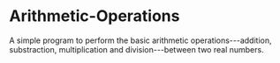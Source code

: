 # Arithmetic-Operations
A simple program to perform the basic arithmetic operations---addition, substraction, multiplication and division---between two real numbers.
